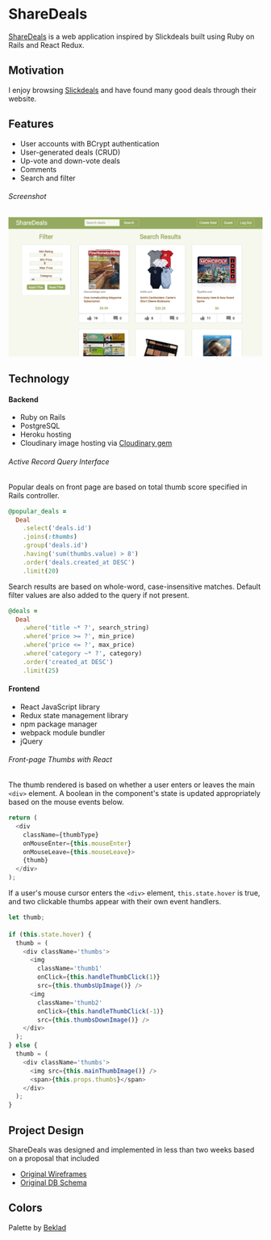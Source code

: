 # ShareDeals

[ShareDeals][heroku] is a web application inspired by Slickdeals built using Ruby on Rails and React Redux.

[heroku]: https://sharedeals.herokuapp.com/#/

## Motivation

I enjoy browsing [Slickdeals](https://slickdeals.net/) and have found many good deals through their website.

## Features

- User accounts with BCrypt authentication
- User-generated deals (CRUD)
- Up-vote and down-vote deals
- Comments
- Search and filter

###### Screenshot

![ShareDeals search][search_results]

[search_results]: ./docs/images/share_deals_search_results.png "Search Results"
## Technology

#### Backend
- Ruby on Rails
- PostgreSQL
- Heroku hosting
- Cloudinary image hosting via [Cloudinary gem](https://github.com/cloudinary/cloudinary_gem)

###### Active Record Query Interface

Popular deals on front page are based on total thumb score specified in Rails controller.

```ruby
@popular_deals =
  Deal
    .select('deals.id')
    .joins(:thumbs)
    .group('deals.id')
    .having('sum(thumbs.value) > 8')
    .order('deals.created_at DESC')
    .limit(20)
```

Search results are based on whole-word, case-insensitive matches. Default filter values are also added to the query if not present.

```ruby
@deals =
  Deal
    .where('title ~* ?', search_string)
    .where('price >= ?', min_price)
    .where('price <= ?', max_price)
    .where('category ~* ?', category)
    .order('created_at DESC')
    .limit(25)
```

#### Frontend
- React JavaScript library
- Redux state management library
- npm package manager
- webpack module bundler
- jQuery

###### Front-page Thumbs with React

The thumb rendered is based on whether a user enters or leaves the main `<div>` element. A boolean in the component's state is updated appropriately based on the mouse events below.

```JavaScript
return (
  <div
    className={thumbType}
    onMouseEnter={this.mouseEnter}
    onMouseLeave={this.mouseLeave}>
    {thumb}
  </div>
);
```

If a user's mouse cursor enters the `<div>` element, `this.state.hover` is true, and two clickable thumbs appear with their own event handlers.

```JavaScript
let thumb;

if (this.state.hover) {
  thumb = (
    <div className='thumbs'>
      <img
        className='thumb1'
        onClick={this.handleThumbClick(1)}
        src={this.thumbsUpImage()} />
      <img
        className='thumb2'
        onClick={this.handleThumbClick(-1)}
        src={this.thumbsDownImage()} />
    </div>
  );
} else {
  thumb = (
    <div className='thumbs'>
      <img src={this.mainThumbImage()} />
      <span>{this.props.thumbs}</span>
    </div>
  );
}
```

## Project Design

ShareDeals was designed and implemented in less than two weeks based on a proposal that included

* [Original Wireframes][wireframes]
* [Original DB Schema][schema]

[wireframes]: ./docs/wireframes
[schema]: ./docs/schema.md

## Colors

Palette by [Beklad](http://www.colourlovers.com/palette/154705/Panda_vs_Bamboo)
